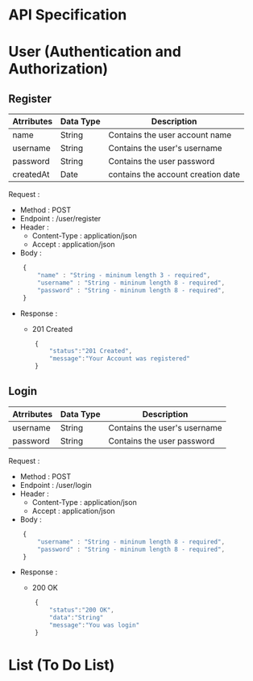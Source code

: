 # API Specification

# User (Authentication and Authorization)

## Register
| Atrributes    | Data Type | Description                        |
| ------------- | --------- | ----------------------------       |
| name          | String    | Contains the user account name     |      
| username      | String    | Contains the user's username       |
| password      | String    | Contains the user password         |
| createdAt     | Date      | contains the account creation date |

Request :

- Method : POST
- Endpoint : /user/register
- Header :
  - Content-Type : application/json
  - Accept : application/json
- Body :

```javascript
    {
        "name" : "String - mininum length 3 - required",
        "username" : "String - mininum length 8 - required",
        "password" : "String - mininum length 8 - required",
    }
```

- Response :

  - 201 Created

  ```javascript
      {
          "status":"201 Created",
          "message":"Your Account was registered"
      }
  ```
  
## Login
| Atrributes    | Data Type | Description                        |
| ------------- | --------- | ----------------------------       |   
| username      | String    | Contains the user's username       |
| password      | String    | Contains the user password         |

Request :

- Method : POST
- Endpoint : /user/login
- Header :
  - Content-Type : application/json
  - Accept : application/json
- Body :

```javascript
    {
        "username" : "String - mininum length 8 - required",
        "password" : "String - mininum length 8 - required",
    }
```

- Response :

  - 200 OK

  ```javascript
      {
          "status":"200 OK",
          "data":"String"
          "message":"You was login"
      }
  ```
  
# List (To Do List)
